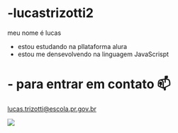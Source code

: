 # -lucastrizotti2
meu nome  é lucas

- estou estudando na pllataforma alura
- estou me densevolvendo na linguagem JavaScrispt

# - para entrar em contato 📫

lucas.trizotti@escola.pr.gov.br

![](https://media.tenor.com/W_iZ7rzeL9MAAAAM/hi-hello.gif)
